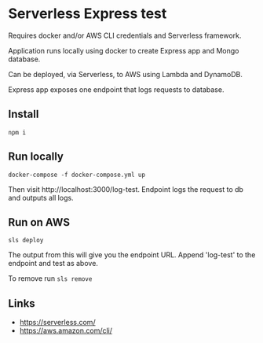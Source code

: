 # Serverless Express test

Requires docker and/or AWS CLI credentials and Serverless framework.

Application runs locally using docker to create Express app and Mongo database.

Can be deployed, via Serverless, to AWS using Lambda and DynamoDB.

Express app exposes one endpoint that logs requests to database.

## Install

```npm i```

## Run locally

```docker-compose -f docker-compose.yml up```

Then visit http://localhost:3000/log-test. Endpoint logs the request to db and outputs all logs.

## Run on AWS

```sls deploy```

The output from this will give you the endpoint URL. Append 'log-test' to the endpoint and test as above.

To remove run ```sls remove```

## Links

- https://serverless.com/
- https://aws.amazon.com/cli/